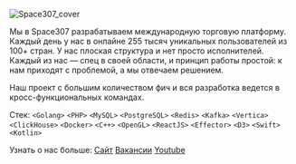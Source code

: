 ![Space307_cover](https://github.com/space307/.github/assets/97600169/245c1a78-ad4f-4c96-9093-683ad40e3af3)

Мы в Space307 разрабатываем международную торговую платформу. Каждый день у нас в онлайне 255 тысяч уникальных пользователей из 100+ стран. У нас плоская структура и нет просто исполнителей. Каждый из нас — спец в своей области, и принцип работы простой: к нам приходят с проблемой, а мы отвечаем решением.

Наш проект с большим количеством фич и вся разработка ведется в кросс-функциональных командах.

Стек:
`<Golang>` `<PHP>` `<MySQL>` `<PostgreSQL>` `<Redis>` `<Kafka>` `<Vertica>` `<ClickHouse>` `<Docker>` `<C++>` `<OpenGL>` `<ReactJS>` `<Effector>` `<D3>` `<Swift>` `<Kotlin>`

Узнать о нас больше:
[Сайт](https://space307.com)
[Вакансии](https://spb.hh.ru/employer/2913350)
[Youtube](https://www.youtube.com/@Space307)
